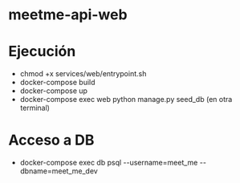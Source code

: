 # meetme-api-web

# Ejecución
- chmod +x services/web/entrypoint.sh
- docker-compose build
- docker-compose up
- docker-compose exec web python manage.py seed_db (en otra terminal)

# Acceso a DB
- docker-compose exec db psql --username=meet_me --dbname=meet_me_dev